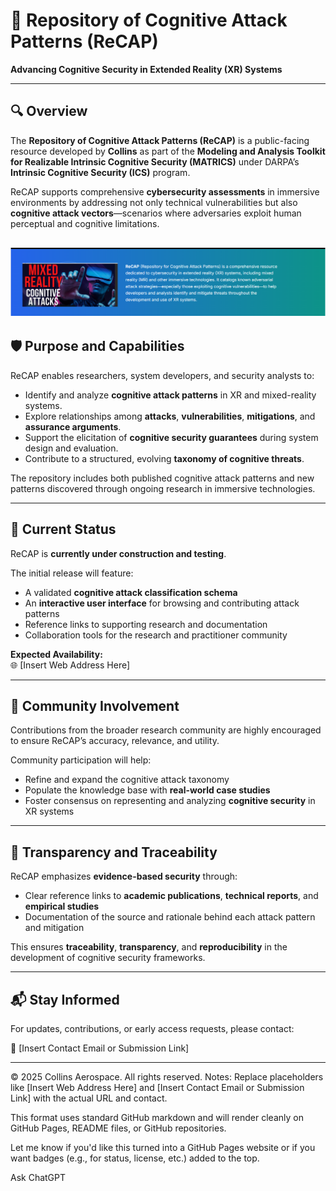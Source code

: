 
# 🧠 Repository of Cognitive Attack Patterns (ReCAP)

**Advancing Cognitive Security in Extended Reality (XR) Systems**

---

## 🔍 Overview

The **Repository of Cognitive Attack Patterns (ReCAP)** is a public-facing resource developed by **Collins** as part of the **Modeling and Analysis Toolkit for Realizable Intrinsic Cognitive Security (MATRICS)** under DARPA’s **Intrinsic Cognitive Security (ICS)** program.

ReCAP supports comprehensive **cybersecurity assessments** in immersive environments by addressing not only technical vulnerabilities but also **cognitive attack vectors**—scenarios where adversaries exploit human perceptual and cognitive limitations.

![Screenshot](images/logo_2.png)
---

## 🛡️ Purpose and Capabilities

ReCAP enables researchers, system developers, and security analysts to:

- Identify and analyze **cognitive attack patterns** in XR and mixed-reality systems.
- Explore relationships among **attacks**, **vulnerabilities**, **mitigations**, and **assurance arguments**.
- Support the elicitation of **cognitive security guarantees** during system design and evaluation.
- Contribute to a structured, evolving **taxonomy of cognitive threats**.

The repository includes both published cognitive attack patterns and new patterns discovered through ongoing research in immersive technologies.

---

## 🚧 Current Status

ReCAP is **currently under construction and testing**.

The initial release will feature:

- A validated **cognitive attack classification schema**
- An **interactive user interface** for browsing and contributing attack patterns
- Reference links to supporting research and documentation
- Collaboration tools for the research and practitioner community

**Expected Availability:**  
🌐 [Insert Web Address Here]

---

## 🤝 Community Involvement

Contributions from the broader research community are highly encouraged to ensure ReCAP’s accuracy, relevance, and utility.

Community participation will help:

- Refine and expand the cognitive attack taxonomy
- Populate the knowledge base with **real-world case studies**
- Foster consensus on representing and analyzing **cognitive security** in XR systems

---

## 🔎 Transparency and Traceability

ReCAP emphasizes **evidence-based security** through:

- Clear reference links to **academic publications**, **technical reports**, and **empirical studies**
- Documentation of the source and rationale behind each attack pattern and mitigation

This ensures **traceability**, **transparency**, and **reproducibility** in the development of cognitive security frameworks.

---

## 📬 Stay Informed

For updates, contributions, or early access requests, please contact:

📧 [Insert Contact Email or Submission Link]

---

© 2025 Collins Aerospace. All rights reserved.
Notes:
Replace placeholders like [Insert Web Address Here] and [Insert Contact Email or Submission Link] with the actual URL and contact.

This format uses standard GitHub markdown and will render cleanly on GitHub Pages, README files, or GitHub repositories.

Let me know if you'd like this turned into a GitHub Pages website or if you want badges (e.g., for status, license, etc.) added to the top.



Ask ChatGPT
